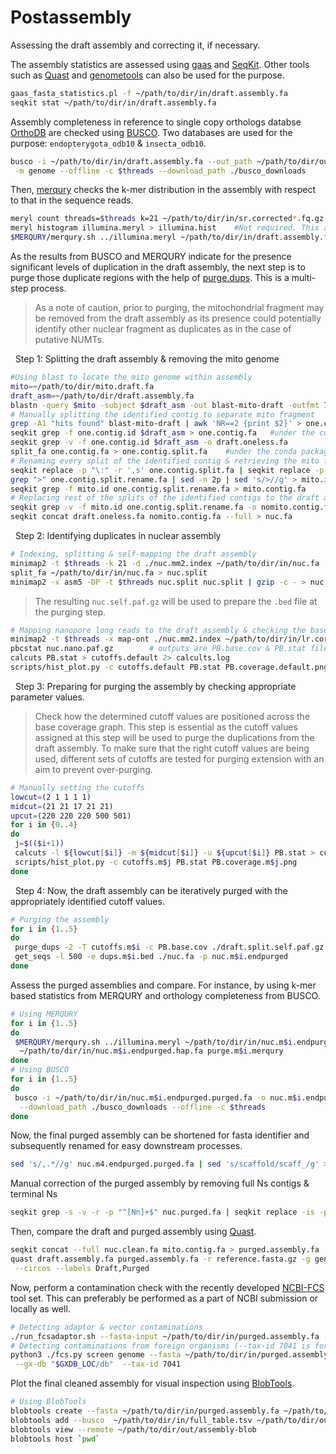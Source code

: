 # Postassembly

Assessing the draft assembly and correcting it, if necessary.

The assembly statistics are assessed using [gaas](https://github.com/NBISweden/GAAS) and [SeqKit](https://github.com/shenwei356/seqkit). Other tools such as [Quast](https://github.com/ablab/quast) and [genometools](https://github.com/genometools/genometools) can also be used for the purpose.
```bash
gaas_fasta_statistics.pl -f ~/path/to/dir/in/draft.assembly.fa
seqkit stat ~/path/to/dir/in/draft.assembly.fa
```
Assembly completeness in reference to single copy orthologs databse [OrthoDB](https://www.orthodb.org) are checked using [BUSCO](https://busco.ezlab.org). Two databases are used for the purpose: ```endopterygota_odb10``` & ```insecta_odb10```.
```bash
busco -i ~/path/to/dir/in/draft.assembly.fa --out_path ~/path/to/dir/out -o $prefix -l ~/path/to/dir/out/$busco.db \
 -m genome --offline -c $threads --download_path ./busco_downloads
```
Then, [merqury](https://github.com/marbl/merqury) checks the k-mer distribution in the assembly with respect to that in the sequence reads.
```bash
meryl count threads=$threads k=21 ~/path/to/dir/in/sr.corrected*.fq.gz output illumina.meryl
meryl histogram illumina.meryl > illumina.hist    #Not required. This analysis gets performed in the next command by default.
$MERQURY/merqury.sh ../illumina.meryl ~/path/to/dir/in/draft.assembly.fa illumina.merqury
```
As the results from BUSCO and MERQURY indicate for the presence significant levels of duplication in the draft assembly, the next step is to purge those duplicate regions with the help of [purge.dups](https://github.com/dfguan/purge_dups). This is a multi-step process.
> As a note of caution, prior to purging, the mitochondrial fragment may be removed from the draft assembly as its presence could potentially identify other nuclear fragment as duplicates as in the case of putative NUMTs.

&nbsp; Step 1: Splitting the draft assembly & removing the mito genome
```bash
#Using blast to locate the mito genome within assembly
mito=~/path/to/dir/mito.draft.fa
draft_asm=~/path/to/dir/draft.assembly.fa
blastn -query $mito -subject $draft_asm -out blast-mito-draft -outfmt 7
# Manually splitting the identified contig to separate mito fragment
grep -A1 "hits found" blast-mito-draft | awk 'NR==2 {print $2}' > one.contig.id
seqkit grep -f one.contig.id $draft_asm > one.contig.fa   #under the conda package 'seqkit'
seqkit grep -v -f one.contig.id $draft_asm -o draft.oneless.fa
split_fa one.contig.fa > one.contig.split.fa    #under the conda package 'purgedups'
# Renaming every split of the identified contig & retrieving the mito fragment
seqkit replace -p "\:" -r ',s' one.contig.split.fa | seqkit replace -p "\-" -r '_s' > one.contig.split.rename.fa
grep ">" one.contig.split.rename.fa | sed -n 2p | sed 's/>//g' > mito.id
seqkit grep -f mito.id one.contig.split.rename.fa > mito.contig.fa
# Replacing rest of the splits of the identified contigs to the draft assembly   
seqkit grep -v -f mito.id one.contig.split.rename.fa -o nomito.contig.fa
seqkit concat draft.oneless.fa nomito.contig.fa --full > nuc.fa
```
&nbsp; Step 2: Identifying duplicates in nuclear assembly
```bash
# Indexing, splitting & self-mapping the draft assembly
minimap2 -t $threads -k 21 -d ./nuc.mm2.index ~/path/to/dir/in/nuc.fa
split_fa ~/path/to/dir/in/nuc.fa > nuc.split
minimap2 -x asm5 -DP -t $threads nuc.split nuc.split | gzip -c - > nuc.self.paf.gz
```
> The resulting ```nuc.self.paf.gz``` will be used to prepare the ```.bed``` file at the purging step.
```bash
# Mapping nanopore long reads to the draft assembly & checking the base coverage
minimap2 -t $threads -x map-ont ./nuc.mm2.index ~/path/to/dir/in/lr.corrected.fa.gz | gzip -c - > nuc.nano.paf.gz
pbcstat nuc.nano.paf.gz        # outputs are PB.base.cov & PB.stat files
calcuts PB.stat > cutoffs.default 2> calcults.log
scripts/hist_plot.py -c cutoffs.default PB.stat PB.coverage.default.png
```
&nbsp; Step 3: Preparing for purging the assembly by checking appropriate parameter values. 

> Check how the determined cutoff values are positioned across the base coverage graph. This step is essential as the cutoff values assigned at this step will be used to purge the duplications from the draft assembly. To make sure that the right cutoff values are being used, different sets of cutoffs are tested for purging extension with an aim to prevent over-purging.
```bash
# Manually setting the cutoffs
lowcut=(2 1 1 1 1)
midcut=(21 21 17 21 21)
upcut=(220 220 220 500 501)
for i in {0..4}
do
 j=$(($i+1))
 calcuts -l ${lowcut[$i]} -m ${midcut[$i]} -u ${upcut[$i]} PB.stat > cutoffs.m$j
 scripts/hist_plot.py -c cutoffs.m$j PB.stat PB.coverage.m$j.png
done
```
&nbsp; Step 4: Now, the draft assembly can be iteratively purged with the appropriately identified cutoff values.
```bash
# Purging the assembly
for i in {1..5}
do
 purge_dups -2 -T cutoffs.m$i -c PB.base.cov ./draft.split.self.paf.gz > dups.m$i.bed 2> purge_dups.m$i.log
 get_seqs -l 500 -e dups.m$i.bed ./nuc.fa -p nuc.m$i.endpurged
done
```
Assess the purged assemblies and compare. For instance, by using k-mer based statistics from MERQURY and orthology completeness from BUSCO. 
```bash
# Using MERQURY
for i in {1..5}
do
 $MERQURY/merqury.sh ../illumina.meryl ~/path/to/dir/in/nuc.m$i.endpurged.purged.fa \
  ~/path/to/dir/in/nuc.m$i.endpurged.hap.fa purge.m$i.merqury
done
# Using BUSCO
for i in {1..5}
do
 busco -i ~/path/to/dir/in/nuc.m$i.endpurged.purged.fa -o nuc.m$i.endpurged -m genome -l ./endopterygota_odb10 \
  --download_path ./busco_downloads --offline -c $threads
done
```
Now, the final purged assembly can be shortened for fasta identifier and subsequently renamed for easy downstream processes.
```bash
sed 's/,.*//g' nuc.m4.endpurged.purged.fa | sed 's/scaffold/scaff_/g' > nuc.purged.fa
```
Manual correction of the purged assembly by removing full Ns contigs & terminal Ns
```bash
seqkit grep -s -v -r -p "^[Nn]+$" nuc.purged.fa | seqkit replace -is -p "^N+|N+$" -r "" > nuc.clean.fa
```
Then, compare the draft and purged assembly using [Quast](https://github.com/ablab/quast).
```bash
seqkit concat --full nuc.clean.fa mito.contig.fa > purged.assembly.fa
quast draft.assembly.fa purged.assembly.fa -r reference.fasta.gz -g genes.gff -t $threads -o ~/path/to/dir/out \
 --circos --labels Draft,Purged
```
Now, perform a contamination check with the recently developed [NCBI-FCS](https://github.com/ncbi/fcs) tool set. This can preferably be performed as a part of NCBI submission or locally as well.
```bash
# Detecting adaptor & vector contaminations
./run_fcsadaptor.sh --fasta-input ~/path/to/dir/in/purged.assembly.fa --output-dir ~/path/to/dir/out --euk
# Detecting contaminations from foreign organisms (--tax-id 7041 is for beetle taxa)
python3 ./fcs.py screen genome --fasta ~/path/to/dir/in/purged.assembly.fa --out-dir ~/path/to/dir/out \
 --gx-db "$GXDB_LOC/db"  --tax-id 7041 
```
Plot the final cleaned assembly for visual inspection using [BlobTools](https://github.com/blobtoolkit/blobtoolkit).
```bash
# Using BlobTools
blobtools create --fasta ~/path/to/dir/in/purged.assembly.fa ~/path/to/dir/out/assembly-blob
blobtools add --busco  ~/path/to/dir/in/full_table.tsv ~/path/to/dir/out/assembly-blob
blobtools view --remote ~/path/to/dir/out/assembly-blob
blobtools host `pwd`
```

